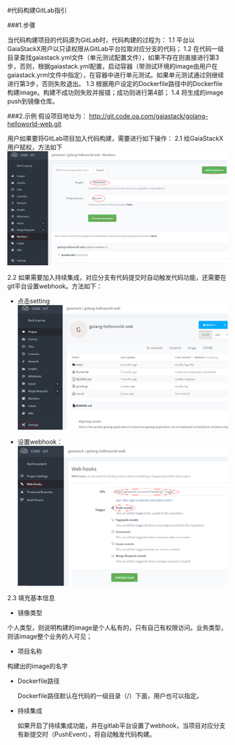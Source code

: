#代码构建GitLab指引

###1.步骤

当代码构建项目的代码源为GitLab时，代码构建的过程为：
1.1	平台以GaiaStackX用户以只读权限从GitLab平台拉取对应分支的代码；
1.2	在代码一级目录查找gaiastack.yml文件（单元测试配置文件），如果不存在则直接进行第3步，否则，根据gaiastack.yml配置，启动容器（带测试环境的image由用户在gaiastack.yrml文件中指定），在容器中进行单元测试。如果单元测试通过则继续进行第3步，否则失败退出。
1.3	根据用户设定的Dockerfile路径中的Dockerfile构建image。构建不成功则失败并报错；成功则进行第4部；
1.4	将生成的image push到镜像仓库。

###2.示例
假设项目地址为：
http://git.code.oa.com/gaiastack/golang-helloworld-web.git

用户如果要将GitLab项目加入代码构建，需要进行如下操作：
2.1	给GaiaStackX用户赋权，方法如下
![](/assets/220.png)
 
 

2.2	如果需要加入持续集成，对应分支有代码提交时自动触发代码功能，还需要在git平台设置webhook。方法如下：
 
  * 点击setting
![](/assets/221.png)
 
* 设置webhook：
![](/assets/224.png)
 
2.3  填充基本信息
  * 镜像类型
  
 个人类型，则说明构建的image是个人私有的，只有自己有权限访问。业务类型，则该image整个业务的人可见；
  * 项目名称
  
 构建出的image的名字
  * Dockerfile路径
  
      Dockerfile路径默认在代码的一级目录（/）下面，用户也可以指定。
  * 持续集成
  
      如果开启了持续集成功能，并在gitlab平台设置了webhook，当项目对应分支有新提交时（PushEvent），将自动触发代码构建。

